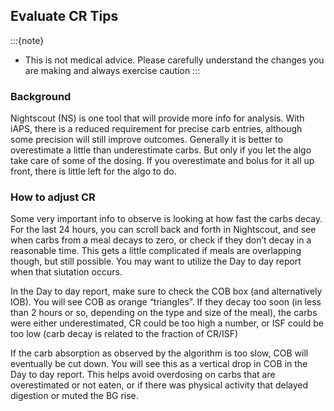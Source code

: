 ## Evaluate CR Tips

:::{note}
   - This is not medical advice. Please carefully understand the changes you are making and always exercise caution
:::

### Background
Nightscout (NS) is one tool that will provide more info for analysis. With iAPS, there is a reduced requirement for precise carb entries, although some precision will still improve outcomes. Generally it is better to overestimate a little than underestimate carbs. But only if you let the algo take care of some of the dosing. If you overestimate and bolus for it all up front, there is little left for the algo to do.

### How to adjust CR
Some very important info to observe is looking at how fast the carbs decay. For the last 24 hours, you can scroll back and forth in Nightscout, and see when carbs from a meal decays to zero, or check if they don’t decay in a reasonable time. This gets a little complicated if meals are overlapping though, but still possible.  You may want to utilize the Day to day report when that siutation occurs.

In the Day to day report, make sure to check the COB box (and alternatively IOB). You will see COB as orange “triangles”. If they decay too soon (in less than 2 hours or so, depending on the type and size of the meal), the carbs were either underestimated, CR could be too high a number, or ISF could be too low (carb decay is related to the fraction of CR/ISF)

If the carb absorption as observed by the algorithm is too slow, COB will eventually be cut down. You will see this as a vertical drop in COB in the Day to day report. This helps avoid overdosing on carbs that are overestimated or not eaten, or if there was physical activity that delayed digestion or muted the BG rise.
